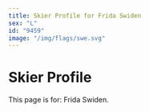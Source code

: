 ```yaml
---
title: Skier Profile for Frida Swiden
sex: "L"
id: "9459"
image: "/img/flags/swe.svg" 
---
```


# Skier Profile

This page is for: Frida Swiden.
    